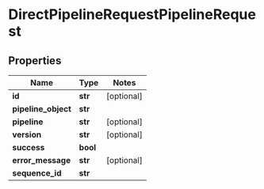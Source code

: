 # DirectPipelineRequestPipelineRequest

## Properties
Name | Type | Notes
------------ | ------------- | -------------
**id** | **str** | [optional] 
**pipeline_object** | **str** | 
**pipeline** | **str** | [optional] 
**version** | **str** | [optional] 
**success** | **bool** | 
**error_message** | **str** | [optional] 
**sequence_id** | **str** | 


